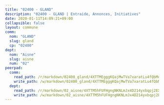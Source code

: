 ```yaml
---
title: "02400 - GLAND"
description: "02400 - GLAND | Entraide, Annonces, Initiatives"
date: 2020-01-11T14:09:21+09:00
collapsible: false
layout: commune
comm:
  nom: "GLAND"
  slug: gland
  cp: "02400"
dept:
  nom: "Aisne"
  slug: aisne
  num: "02"
peerpad:
  comm:
    read_path: /r/markdown/02400_gland/4XTTMEgggKQajMwTVa7xaratLu4fQbMojqbs3dZp4aDmCrVxk
    write_path: /w/markdown/02400_gland/4XTTMEgggKQajMwTVa7xaratLu4fQbMojqbs3dZp4aDmCrVxk-K3TgUg2HbySBXSTJGJLu7LzjS3nx4eqoSKHjYkXj6arvFEW8TPeMd3RTVs2wFqNA4icZh63mDVtLpPCCEUCDYCer9aRXg8G2fGBNGVyutmUeSh43VRjeCMekGohGwgPFFz9umbMz
  dept:
    read_path: /r/markdown/02_aisne/4XTTM5hFUFHgngNKNLmJx4D214yxbqpj2EXK5CBjZ5LZF3zAf
    write_path: /w/markdown/02_aisne/4XTTM5hFUFHgngNKNLmJx4D214yxbqpj2EXK5CBjZ5LZF3zAf-K3TgUfAP6D753WPagZBnpcFgyCUpnZXNhrQsKU6J8qon6wxmFCHD5kB3GMzCYyJmAGHN58p9qgKDhnEgSAuHEK3wjVXSJoUkHyn6Vb7T2aNZ2y6ez5BMkQCEQxoUkfyK9J3TXU3M
---
```



